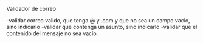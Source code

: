 Validador de correo

-validar correo valido, que tenga @ y .com y que no sea un campo vacio, sino indicarlo
-validar que contenga un asunto, sino indicarlo
-validar que el contenido del mensaje no sea vacío.

